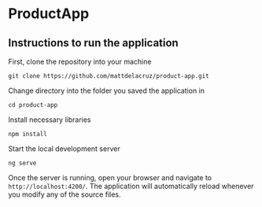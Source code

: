 # ProductApp

## Instructions to run the application

First, clone the repository into your machine

```
git clone https://github.com/mattdelacruz/product-app.git
```

Change directory into the folder you saved the application in

```
cd product-app
```

Install necessary libraries

```
npm install
```

Start the local development server

```
ng serve
```

Once the server is running, open your browser and navigate to `http://localhost:4200/`. The application will automatically reload whenever you modify any of the source files.

